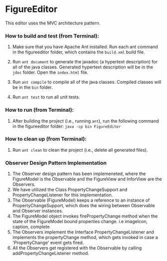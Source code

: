 # FigureEditor
This editor uses the MVC architecture pattern.

### How to build and test (from Terminal):

1. Make sure that you have Apache Ant installed. Run each ant command in the figureeditor folder, which contains the `build.xml` build file.

2. Run `ant document` to generate the javadoc (a hypertext description) for all of the java classes. Generated hypertext description will be in the `jdoc` folder. Open the `index.html` file. 

3. Run `ant compile` to compile all of the java classes. Compiled classes will be in the `bin` folder.

4. Run `ant test` to run all unit tests.

### How to run (from Terminal):

1. After building the project (i.e., running `ant`), run the following command in the figureeditor folder:
   `java -cp bin FigureEditor`

### How to clean up (from Terminal):

1. Run `ant clean` to clean the project (i.e., delete all generated files).

### Observer Design Pattern Implementation
1. The Observer design pattern has been implemeneted, where the FigureModel is the Observable and the FigureView and InforView are the Observers.
2. We have utilized the Class PropertyChangeSupport and PropertyChangeListener for this implementation.
3. The Observable (FigureModel) keeps a reference to an instance of PropertyChangeSupport, which does the wiring between Observable and Observer instances.
3. The FigureModel object invokes firePropertyChange method when the state of the FigureModel bound properties change. i.e imageIcon, caption, complete
4. The Observers implement the Interface PropertyChangeListener and implements the propertyChange method, which gets invoked in case a 'PropertyChange' event gets fired.
5. All the Observers get registered with the Observable by calling addPropertyChangeListener method.